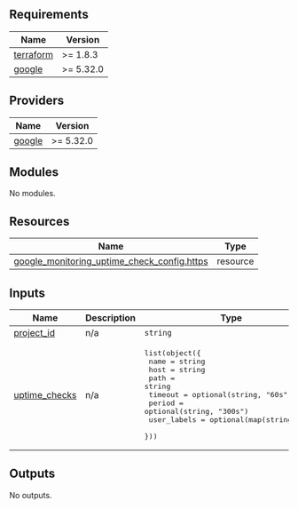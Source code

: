 ## Requirements

| Name | Version |
|------|---------|
| <a name="requirement_terraform"></a> [terraform](#requirement\_terraform) | >= 1.8.3 |
| <a name="requirement_google"></a> [google](#requirement\_google) | >= 5.32.0 |

## Providers

| Name | Version |
|------|---------|
| <a name="provider_google"></a> [google](#provider\_google) | >= 5.32.0 |

## Modules

No modules.

## Resources

| Name | Type |
|------|------|
| [google_monitoring_uptime_check_config.https](https://registry.terraform.io/providers/hashicorp/google/latest/docs/resources/monitoring_uptime_check_config) | resource |

## Inputs

| Name | Description | Type | Default | Required |
|------|-------------|------|---------|:--------:|
| <a name="input_project_id"></a> [project\_id](#input\_project\_id) | n/a | `string` | n/a | yes |
| <a name="input_uptime_checks"></a> [uptime\_checks](#input\_uptime\_checks) | n/a | <pre>list(object({<br>    name        = string<br>    host        = string<br>    path        = string<br>    timeout     = optional(string, "60s")<br>    period      = optional(string, "300s")<br>    user_labels = optional(map(string), {})<br>  }))</pre> | `[]` | no |

## Outputs

No outputs.
